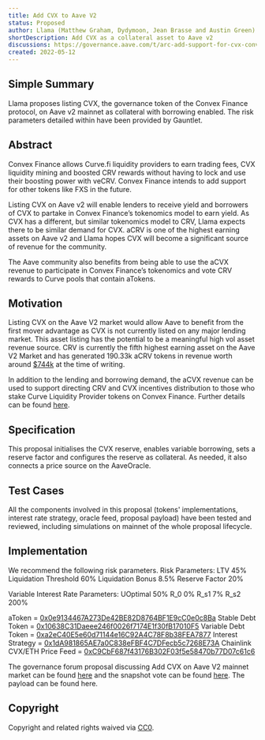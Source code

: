 ```yaml
---
title: Add CVX to Aave V2
status: Proposed
author: Llama (Matthew Graham, Dydymoon, Jean Brasse and Austin Green)
shortDescription: Add CVX as a collateral asset to Aave v2
discussions: https://governance.aave.com/t/arc-add-support-for-cvx-convex-finance-token/7319
created: 2022-05-12
---
```


## Simple Summary

Llama proposes listing CVX, the governance token of the Convex Finance protocol, on Aave v2 mainnet as collateral with borrowing enabled. The risk parameters detailed within have been provided by Gauntlet.

## Abstract

Convex Finance allows Curve.fi liquidity providers to earn trading fees, CVX liquidity mining and boosted CRV rewards without having to lock and use their boosting power with veCRV. Convex Finance intends to add support for other tokens like FXS in the future.

Listing CVX on Aave v2 will enable lenders to receive yield and borrowers of CVX to partake in Convex Finance’s tokenomics model to earn yield. As CVX has a different, but similar tokenomics model to CRV, Llama expects there to be similar demand for CVX. aCRV is one of the highest earning assets on Aave v2 and Llama hopes CVX will become a significant source of revenue for the community.

The Aave community also benefits from being able to use the aCVX revenue to participate in Convex Finance’s tokenomics and vote CRV rewards to Curve pools that contain aTokens.

## Motivation

Listing CVX on the Aave V2 market would allow Aave to benefit from the first mover advantage as CVX is not currently listed on any major lending market. This asset listing has the potential to be a meaningful high vol asset revenue source. CRV is currently the fifth highest earning asset on the Aave V2 Market and has generated 190.33k aCRV tokens in revenue worth around [$744k](https://etherscan.io/address/0x464c71f6c2f760dda6093dcb91c24c39e5d6e18c) at the time of writing.

In addition to the lending and borrowing demand, the aCVX revenue can be used to support directing CRV and CVX incentives distribution to those who stake Curve Liquidity Provider tokens on Convex Finance. Further details can be found [here](https://governance.aave.com/t/arc-consolidate-aave-v1-v2-amm-reserve-factors-purchase-cvx-and-deploy-to-earn-yield/6797).

## Specification

This proposal initialises the CVX reserve, enables variable borrowing, sets a reserve factor and configures the reserve as collateral. As needed, it also connects a price source on the AaveOracle.

## Test Cases

All the components involved in this proposal (tokens' implementations, interest rate strategy, oracle feed, proposal payload) have been tested and reviewed, including simulations on mainnet of the whole proposal lifecycle.

## Implementation

We recommend the following risk parameters.
Risk Parameters:
LTV 					45%
Liquidation Threshold	60%
Liquidation Bonus		8.5%
Reserve Factor			20%

Variable Interest Rate Parameters:
UOptimal 50%
R_0      0%
R_s1     7%
R_s2     200%

aToken = [0x0e9134467A273De42BE82D8764BF1E9cC0e0c8Ba](https://etherscan.io/address/0x0e9134467A273De42BE82D8764BF1E9cC0e0c8Ba)
Stable Debt Token = [0x10638C31Daeee246f0026f7174E1f30fB17010F5](https://etherscan.io/address/0x10638c31daeee246f0026f7174e1f30fb17010f5)
Variable Debt Token = [0xa2eC40E5e60d71144e16C92A4C78F8b38FEA7877](https://etherscan.io/address/0xa2eC40E5e60d71144e16C92A4C78F8b38FEA7877)
Interest Strategy = [0x1dA981865AE7a0C838eFBF4C7DFecb5c7268E73A](https://etherscan.io/address/0x1da981865ae7a0c838efbf4c7dfecb5c7268e73a)
Chainlink CVX/ETH Price Feed = [0xC9CbF687f43176B302F03f5e58470b77D07c61c6](https://etherscan.io/address/0xC9CbF687f43176B302F03f5e58470b77D07c61c6)

The governance forum proposal discussing Add CVX on Aave V2 mainnet market can be found [here](https://governance.aave.com/t/arc-add-support-for-cvx-convex-finance-token/7319) and the snapshot vote can be found [here](https://snapshot.org/#/aave.eth/proposal/0x399300d33120f63cdda37068b46e5da8485dbeeb1100dab0367a223124798f5b). The payload can be found here.

## Copyright

Copyright and related rights waived via [CC0](https://creativecommons.org/publicdomain/zero/1.0/).